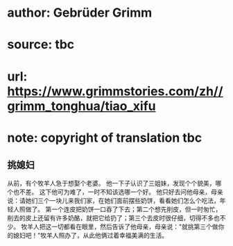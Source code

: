 # author: Gebrüder Grimm
# source: tbc
# url: https://www.grimmstories.com/zh//grimm_tonghua/tiao_xifu
# note: copyright of translation tbc

## 挑媳妇 

从前，有个牧羊人急于想娶个老婆。
他一下子认识了三姐妹，发现个个貌美，哪个也不差。
这下他可为难了，一时不知该选哪一个好。
他只好去问他母亲，母亲说：请她们三个一块儿来我们家，在她们面前摆些奶饼，看看她们怎么个吃法，年轻人照做了。
第一个连皮把奶饼一口吞了下去；第二个想先削皮，但一时匆忙，削去的皮上还留有许多奶酪，就把它给扔了；第三个去皮时很仔细，切得不多也不少。
牧羊人把这一切都看在眼里，然后告诉了他母亲，母亲说："就挑第三个做你的媳妇吧！"牧羊人照办了，从此他俩过着幸福美满的生活。
